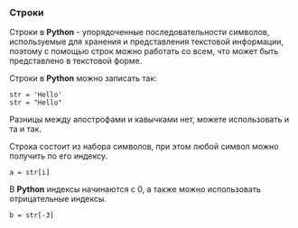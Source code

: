 ### Строки

Строки в **Python** - упорядоченные последовательности символов, используемые для хранения и 
представления текстовой информации, поэтому с помощью строк можно работать со всем, 
что может быть представлено в текстовой форме.

Строки в **Python** можно записать так:

    str = 'Hello'
    str = "Hello"
Разницы между апострофами и кавычками нет, можете использовать и та и так.

Строка состоит из набора символов, при этом любой символ можно получить по его индексу.

    a = str[i]
В **Python** индексы начинаются с 0, а также можно использовать отрицательные индексы.

    b = str[-3]

